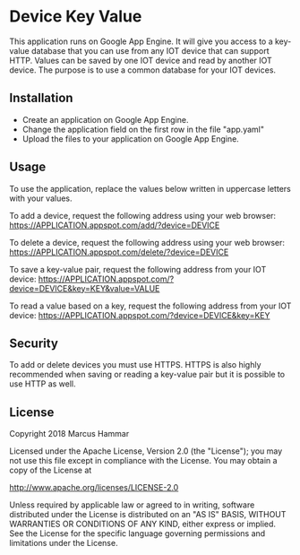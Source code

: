 Device Key Value
================
This application runs on Google App Engine. It will give you access to a
key-value database that you can use from any IOT device that can support HTTP.
Values can be saved by one IOT device and read by another IOT device. The
purpose is to use a common database for your IOT devices.


Installation
------------
* Create an application on Google App Engine.
* Change the application field on the first row in the file "app.yaml"
* Upload the files to your application on Google App Engine.


Usage
-----
To use the application, replace the values below written in uppercase letters
with your values.

To add a device, request the following address using your web browser:
https://APPLICATION.appspot.com/add/?device=DEVICE

To delete a device, request the following address using your web browser:
https://APPLICATION.appspot.com/delete/?device=DEVICE

To save a key-value pair, request the following address from your IOT device:
https://APPLICATION.appspot.com/?device=DEVICE&key=KEY&value=VALUE

To read a value based on a key, request the following address from your IOT
device:
https://APPLICATION.appspot.com/?device=DEVICE&key=KEY


Security
--------
To add or delete devices you must use HTTPS. HTTPS is also highly recommended
when saving or reading a key-value pair but it is possible to use HTTP as well.


License
-------
Copyright 2018 Marcus Hammar

Licensed under the Apache License, Version 2.0 (the "License");
you may not use this file except in compliance with the License.
You may obtain a copy of the License at

<http://www.apache.org/licenses/LICENSE-2.0>

Unless required by applicable law or agreed to in writing, software
distributed under the License is distributed on an "AS IS" BASIS,
WITHOUT WARRANTIES OR CONDITIONS OF ANY KIND, either express or implied.
See the License for the specific language governing permissions and
limitations under the License.
